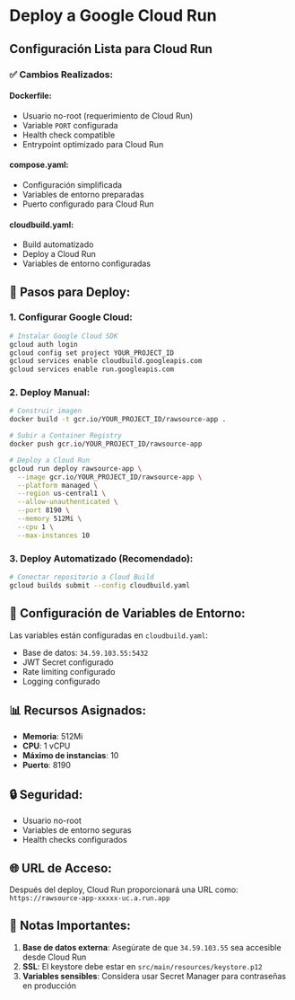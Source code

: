 # Deploy a Google Cloud Run

## Configuración Lista para Cloud Run

### ✅ **Cambios Realizados:**

#### **Dockerfile:**
- Usuario no-root (requerimiento de Cloud Run)
- Variable `PORT` configurada
- Health check compatible
- Entrypoint optimizado para Cloud Run

#### **compose.yaml:**
- Configuración simplificada
- Variables de entorno preparadas
- Puerto configurado para Cloud Run

#### **cloudbuild.yaml:**
- Build automatizado
- Deploy a Cloud Run
- Variables de entorno configuradas

## 🚀 **Pasos para Deploy:**

### 1. **Configurar Google Cloud:**
```bash
# Instalar Google Cloud SDK
gcloud auth login
gcloud config set project YOUR_PROJECT_ID
gcloud services enable cloudbuild.googleapis.com
gcloud services enable run.googleapis.com
```

### 2. **Deploy Manual:**
```bash
# Construir imagen
docker build -t gcr.io/YOUR_PROJECT_ID/rawsource-app .

# Subir a Container Registry
docker push gcr.io/YOUR_PROJECT_ID/rawsource-app

# Deploy a Cloud Run
gcloud run deploy rawsource-app \
  --image gcr.io/YOUR_PROJECT_ID/rawsource-app \
  --platform managed \
  --region us-central1 \
  --allow-unauthenticated \
  --port 8190 \
  --memory 512Mi \
  --cpu 1 \
  --max-instances 10
```

### 3. **Deploy Automatizado (Recomendado):**
```bash
# Conectar repositorio a Cloud Build
gcloud builds submit --config cloudbuild.yaml
```

## 🔧 **Configuración de Variables de Entorno:**

Las variables están configuradas en `cloudbuild.yaml`:
- Base de datos: `34.59.103.55:5432`
- JWT Secret configurado
- Rate limiting configurado
- Logging configurado

## 📊 **Recursos Asignados:**
- **Memoria**: 512Mi
- **CPU**: 1 vCPU
- **Máximo de instancias**: 10
- **Puerto**: 8190

## 🔒 **Seguridad:**
- Usuario no-root
- Variables de entorno seguras
- Health checks configurados

## 🌐 **URL de Acceso:**
Después del deploy, Cloud Run proporcionará una URL como:
`https://rawsource-app-xxxxx-uc.a.run.app`

## 📝 **Notas Importantes:**
1. **Base de datos externa**: Asegúrate de que `34.59.103.55` sea accesible desde Cloud Run
2. **SSL**: El keystore debe estar en `src/main/resources/keystore.p12`
3. **Variables sensibles**: Considera usar Secret Manager para contraseñas en producción 